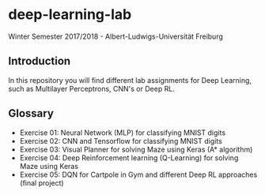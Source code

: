 # deep-learning-lab
Winter Semester 2017/2018 - Albert-Ludwigs-Universität Freiburg

## Introduction

In this repository you will find different lab assignments for Deep Learning, such as Multilayer Perceptrons, CNN's or Deep RL.

## Glossary

- Exercise 01: Neural Network (MLP) for classifying MNIST digits
- Exercise 02: CNN and Tensorflow for classifying MNIST digits
- Exercise 03: Visual Planner for solving Maze using Keras (A* algorithm)
- Exercise 04: Deep Reinforcement learning (Q-Learning) for solving Maze using Keras
- Exercise 05: DQN for Cartpole in Gym and different Deep RL approaches (final project)